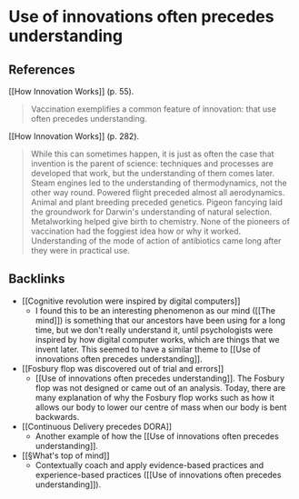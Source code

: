 # Use of innovations often precedes understanding
## References
[[How Innovation Works]] (p. 55).
> Vaccination exemplifies a common feature of innovation: that use often precedes understanding.

[[How Innovation Works]] (p. 282).
> While this can sometimes happen, it is just as often the case that invention is the parent of science: techniques and processes are developed that work, but the understanding of them comes later. Steam engines led to the understanding of thermodynamics, not the other way round. Powered flight preceded almost all aerodynamics. Animal and plant breeding preceded genetics. Pigeon fancying laid the groundwork for Darwin's understanding of natural selection. Metalworking helped give birth to chemistry. None of the pioneers of vaccination had the foggiest idea how or why it worked. Understanding of the mode of action of antibiotics came long after they were in practical use.

## Backlinks
* [[Cognitive revolution were inspired by digital computers]]
	* I found this to be an interesting phenomenon as our mind ([[The mind]]) is something that our ancestors have been using for a long time, but we don't really understand it, until psychologists were inspired by how digital computer works, which are things that we invent later. This seemed to have a similar theme to [[Use of innovations often precedes understanding]].
* [[Fosbury flop was discovered out of trial and errors]]
	* [[Use of innovations often precedes understanding]]. The Fosbury flop was not designed or came out of an analysis. Today, there are many explanation of why the Fosbury flop works such as how it allows our body to lower our centre of mass when our body is bent backwards.
* [[Continuous Delivery precedes DORA]]
	* Another example of how the [[Use of innovations often precedes understanding]].
* [[§What's top of mind]]
	* Contextually coach and apply evidence-based practices and experience-based practices ([[Use of innovations often precedes understanding]]).

<!-- #evergreen -->

<!-- {BearID:83AE37E5-037B-497B-9A69-B4CB8905751D-70221-000005B8869E383B} -->
